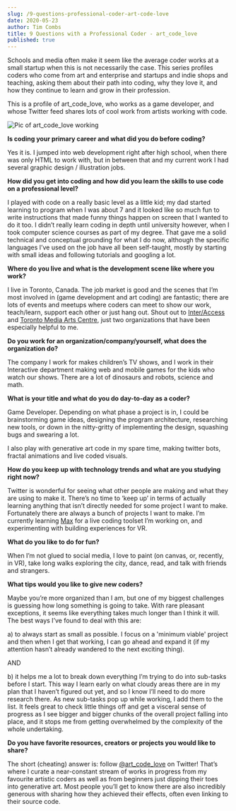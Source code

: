 ```yaml
---
slug: /9-questions-professional-coder-art-code-love
date: 2020-05-23
author: Tim Combs
title: 9 Questions with a Professional Coder - art_code_love
published: true
---
```


Schools and media often make it seem like the average coder works at a small startup when this is not necessarily the case. This series profiles coders who come from art and enterprise and startups and indie shops and teaching, asking them about their path into coding, why they love it, and how they continue to learn and grow in their profession.

This is a profile of art\_code\_love, who works as a game developer, and whose Twitter feed shares lots of cool work from artists working with code.

![](../images/2020.05.23_art_code_love_9_questions/art-code-love-action.png "Pic of art_code_love working")

**Is coding your primary career and what did you do before coding?**

Yes it is. I jumped into web development right after high school, when there was only HTML to work with, but in between that and my current work I had several graphic design / illustration jobs.


**How did you get into coding and how did you learn the skills to use code on a professional level?**

I played with code on a really basic level as a little kid; my dad started learning to program when I was about 7 and it looked like so much fun to write instructions that made funny things happen on screen that I wanted to do it too. I didn’t really learn coding in depth until university however, when I took computer science courses as part of my degree. That gave me a solid technical and conceptual grounding for what I do now, although the specific languages I’ve used on the job have all been self-taught, mostly by starting with small ideas and following tutorials and googling a lot.


**Where do you live and what is the development scene like where you work?**

I live in Toronto, Canada. The job market is good and the scenes that I’m most involved in (game development and art coding) are fantastic; there are lots of events and meetups where coders can meet to show our work, teach/learn, support each other or just hang out. Shout out to [Inter/Access](https://interaccess.org/ "Link to Inter/Access") and [Toronto Media Arts Centre](”https://www.tomediaarts.org/ "Link to Toronto Media Arts Centre"), just two organizations that have been especially helpful to me.


**Do you work for an organization/company/yourself, what does the organization do?**

The company I work for makes children’s TV shows, and I work in their Interactive department making web and mobile games for the kids who watch our shows. There are a lot of dinosaurs and robots, science and math.


**What is your title and what do you do day-to-day as a coder?**

Game Developer. Depending on what phase a project is in, I could be brainstorming game ideas, designing the program architecture, researching new tools, or down in the nitty-gritty of implementing the design, squashing bugs and swearing a lot.

I also play with generative art code in my spare time, making twitter bots, fractal animations and live coded visuals. 


**How do you keep up with technology trends and what are you studying right now?**

Twitter is wonderful for seeing what other people are making and what they are using to make it. There’s no time to ‘keep up’ in terms of actually learning anything that isn’t directly needed for some project I want to make. Fortunately there are always a bunch of projects I want to make. I’m currently learning [Max](https://cycling74.com/products/max/ "Link to Max website") for a live coding toolset I’m working on, and experimenting with building experiences for VR.


**What do you like to do for fun?**

When I’m not glued to social media, I love to paint (on canvas, or, recently, in VR), take long walks exploring the city, dance, read, and talk with friends and strangers.


**What tips would you like to give new coders?**

Maybe you’re more organized than I am, but one of my biggest challenges is guessing how long something is going to take. With rare pleasant exceptions, it seems like everything takes much longer than I think it will. The best ways I’ve found to deal with this are:

a) to always start as small as possible. I focus on a 'minimum viable' project and then when I get that working, I can go ahead and expand it (if my attention hasn’t already wandered to the next exciting thing).

AND

b) it helps me a lot to break down everything I’m trying to do into sub-tasks before I start. This way I learn early on what cloudy areas there are in my plan that I haven’t figured out yet, and so I know I’ll need to do more research there. As new sub-tasks pop up while working, I add them to the list. It feels great to check little things off and get a visceral sense of progress as I see bigger and bigger chunks of the overall project falling into place, and it stops me from getting overwhelmed by the complexity of the whole undertaking.


**Do you have favorite resources, creators or projects you would like to share?**

The short (cheating) answer is: follow [@art\_code\_love](https://twitter.com/art_code_love/ "@art_code_love Twitter account") on Twitter! That’s where I curate a near-constant stream of works in progress from my favourite artistic coders as well as from beginners just dipping their toes into generative art. Most people you’ll get to know there are also incredibly generous with sharing how they achieved their effects, often even linking to their source code.
